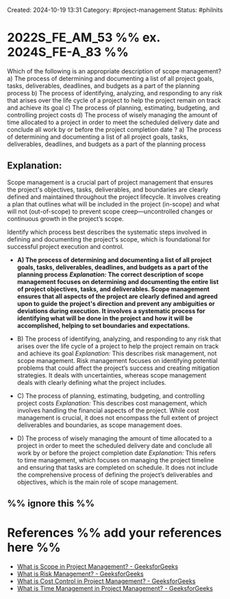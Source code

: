 Created: 2024-10-19 13:31
Category: #project-management 
Status: #philnits



# 2022S_FE_AM_53 %% ex. 2024S_FE-A_83 %%

Which of the following is an appropriate description of scope management?
a) The process of determining and documenting a list of all project goals, tasks, deliverables, deadlines, and budgets as a part of the planning process
b) The process of identifying, analyzing, and responding to any risk that arises over the life cycle of a project to help the project remain on track and achieve its goal
c) The process of planning, estimating, budgeting, and controlling project costs
d) The process of wisely managing the amount of time allocated to a project in order to meet the scheduled delivery date and conclude all work by or before the project completion date
? 
a) The process of determining and documenting a list of all project goals, tasks, deliverables, deadlines, and budgets as a part of the planning process

## **Explanation:**

Scope management is a crucial part of project management that ensures the project's objectives, tasks, deliverables, and boundaries are clearly defined and maintained throughout the project lifecycle. It involves creating a plan that outlines what will be included in the project (in-scope) and what will not (out-of-scope) to prevent scope creep—uncontrolled changes or continuous growth in the project’s scope.

Identify which process best describes the systematic steps involved in defining and documenting the project's scope, which is foundational for successful project execution and control.

- **A) The process of determining and documenting a list of all project goals, tasks, deliverables, deadlines, and budgets as a part of the planning process** 
  ***Explanation:* The correct description of scope management focuses on determining and documenting the entire list of project objectives, tasks, and deliverables. Scope management ensures that all aspects of the project are clearly defined and agreed upon to guide the project's direction and prevent any ambiguities or deviations during execution. It involves a systematic process for identifying what will be done in the project and how it will be accomplished, helping to set boundaries and expectations.**

- B) The process of identifying, analyzing, and responding to any risk that arises over the life cycle of a project to help the project remain on track and achieve its goal
  *Explanation:* This describes risk management, not scope management. Risk management focuses on identifying potential problems that could affect the project’s success and creating mitigation strategies. It deals with uncertainties, whereas scope management deals with clearly defining what the project includes.

- C) The process of planning, estimating, budgeting, and controlling project costs 
  *Explanation:* This describes cost management, which involves handling the financial aspects of the project. While cost management is crucial, it does not encompass the full extent of project deliverables and boundaries, as scope management does.

- D) The process of wisely managing the amount of time allocated to a project in order to meet the scheduled delivery date and conclude all work by or before the project completion date 
  *Explanation:* This refers to time management, which focuses on managing the project timeline and ensuring that tasks are completed on schedule. It does not include the comprehensive process of defining the project’s deliverables and objectives, which is the main role of scope management.


%% ignore this %%
---

# References %% add your references here %%
- [What is Scope in Project Management? - GeeksforGeeks](https://www.geeksforgeeks.org/what-is-scope-in-project-management/)
- [What is Risk Management? - GeeksforGeeks](https://www.geeksforgeeks.org/risk-management-software-engineering/)
- [What is Cost Control in Project Management? - GeeksforGeeks](https://www.geeksforgeeks.org/what-is-cost-control-in-project-management/)
- [What is Time Management in Project Management? - GeeksforGeeks](https://www.geeksforgeeks.org/what-is-time-management-in-project-management/)